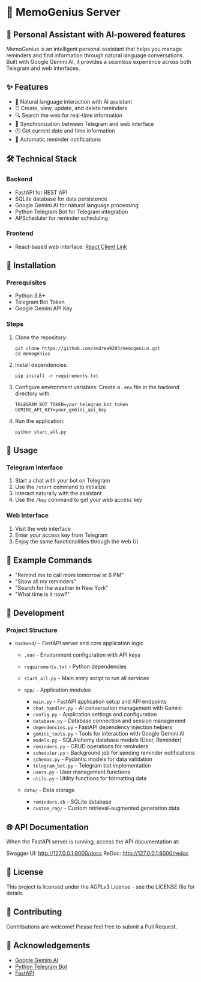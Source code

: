 # 🧠 MemoGenius Server

## 📱 Personal Assistant with AI-powered features

MemoGenius is an intelligent personal assistant that helps you manage reminders and find information through natural language conversations. Built with Google Gemini AI, it provides a seamless experience across both Telegram and web interfaces.

## ✨ Features

- 🤖 Natural language interaction with AI assistant
- ⏰ Create, view, update, and delete reminders 
- 🔍 Search the web for real-time information
- 🔄 Synchronization between Telegram and web interface
- 🕒 Get current date and time information
- 🔔 Automatic reminder notifications

## 🛠️ Technical Stack

### Backend
- FastAPI for REST API
- SQLite database for data persistence
- Google Gemini AI for natural language processing
- Python Telegram Bot for Telegram integration
- APScheduler for reminder scheduling

### Frontend
- React-based web interface: [React Client Link](../frontend/)

## 🚀 Installation

### Prerequisites
- Python 3.8+
- Telegram Bot Token
- Google Gemini API Key

### Steps

1. Clone the repository:
   ``` 
   git clone https://github.com/andrea9293/memogenius.git
   cd memogenius
   ```

2. Install dependencies:
   ```
   pip install -r requirements.txt
   ```

3. Configure environment variables:
   Create a `.env` file in the backend directory with:
   ```
   TELEGRAM_BOT_TOKEN=your_telegram_bot_token
   GEMINI_API_KEY=your_gemini_api_key
   ```

4. Run the application:
   ```
   python start_all.py
   ```

## 📱 Usage

### Telegram Interface
1. Start a chat with your bot on Telegram
2. Use the `/start` command to initialize
3. Interact naturally with the assistant
4. Use the `/key` command to get your web access key

### Web Interface
1. Visit the web interface
2. Enter your access key from Telegram
3. Enjoy the same functionalities through the web UI

## 📝 Example Commands

- "Remind me to call mom tomorrow at 6 PM"
- "Show all my reminders"
- "Search for the weather in New York"
- "What time is it now?"

## 🔧 Development

### Project Structure
- `backend/` - FastAPI server and core application logic
  - `.env` - Environment configuration with API keys
  - `requirements.txt` - Python dependencies
  - `start_all.py` - Main entry script to run all services
  
  - `app/` - Application modules
    - `main.py` - FastAPI application setup and API endpoints
    - `chat_handler.py` - AI conversation management with Gemini
    - `config.py` - Application settings and configuration
    - `database.py` - Database connection and session management
    - `dependencies.py` - FastAPI dependency injection helpers
    - `gemini_tools.py` - Tools for interaction with Google Gemini AI
    - `models.py` - SQLAlchemy database models (User, Reminder)
    - `reminders.py` - CRUD operations for reminders
    - `scheduler.py` - Background job for sending reminder notifications
    - `schemas.py` - Pydantic models for data validation
    - `telegram_bot.py` - Telegram bot implementation
    - `users.py` - User management functions
    - `utils.py` - Utility functions for formatting data

  - `data/` - Data storage
    - `reminders.db` - SQLite database
    - `custom_rag/` - Custom retrieval-augmented generation data

## 🌐 API Documentation

When the FastAPI server is running, access the API documentation at:

Swagger UI: http://127.0.0.1:8000/docs
ReDoc: http://127.0.0.1:8000/redoc

## 📄 License

This project is licensed under the AGPLv3 License - see the LICENSE file for details.

## 🤝 Contributing

Contributions are welcome! Please feel free to submit a Pull Request.

## 👏 Acknowledgements

- [Google Gemini AI](https://ai.google.dev/)
- [Python Telegram Bot](https://python-telegram-bot.org/)
- [FastAPI](https://fastapi.tiangolo.com/)
